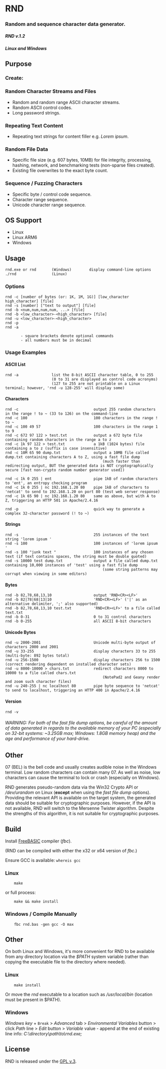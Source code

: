 
# RND

### Random and sequence character data generator.


##### RND v.1.2

##### Linux and Windows


## Purpose

### Create:

### Random Character Streams and Files

+ Random and random range ASCII character streams.
+ Random ASCII control codes.
+ Long password strings.

### Repeating Text Content

+ Repeating text strings for content filler e.g. *Lorem ipsum*.

### Random File Data

+ Specific file size (e.g. 607 bytes, 10MB) for file integrity, processing, hashing, network, and benchmarking tests (non-sparse files created).
+ Existing file overwrites to the exact byte count.

### Sequence / Fuzzing Characters

+ Specific byte / control code sequence.
+ Character range sequence.
+ Unicode character range sequence.


## OS Support

+ Linux
+ Linux ARM6
+ Windows


## Usage

    rnd.exe or rnd       (Windows)        display command-line options
    ./rnd                (Linux)


### Options

    rnd -c [number of bytes (or: 1K, 1M, 1G)] [low_character high_character] [file]
    rnd -s [number] ["text to output"] [file]
    rnd -b <num,num,num,num, ...> [file]
    rnd -b <low_character>-<high_character> [file]
    rnd -u <low_character>-<high_character>
    rnd -p
    rnd -a

           - square brackets denote optional commands
           - all numbers must be in decimal


### Usage Examples


#### ASCII List

    rnd -a               list the 8-bit ASCII character table, 0 to 255
                         (0 to 31 are displayed as control code acronyms)
                         (127 to 255 are not printable on a Linux terminal; however, 'rnd -u 128-255' will display some)


#### Characters

    rnd -c                                  output 255 random characters in the range ! to ~ (33 to 126) on the command-line
    rnd -c 100                              100 characters in the range ! to ~
    rnd -c 100 49 57                        100 characters in the range 1 to 9
    rnd -c 672 97 122 > test.txt            output a 672 byte file containing random characters in the range a to z
    rnd -c 1k 97 122 > test.txt             a 1kB (1024 bytes) file containing a to z (suffix is case insensitive)
    rnd -c 10M 65 90 dump.txt               output a 10MB file called dump.txt containing characters A to Z, using a fast file dump
                                                (much faster than redirecting output, BUT the generated data is NOT cryptographically secure [fast non-crypto random number generator used])

    rnd -c 1k 0 255 | ent                   pipe 1kB of random characters to 'ent', an entropy checking program
    rnd -c 1k 0 255 | nc 192.168.1.20 80    pipe 1kB of characters to 'netcat' to send to 192.168.1.20 on port 80 (test web server response)
    rnd -c 1k 65 90 | nc 192.168.1.20 80    same as above, but with A to Z, triggering an HTTP 501 in Apache/2.4.16

    rnd -p                                  quick way to generate a complex 32-character password (! to ~)


#### Strings

    rnd -s                                  255 instances of the text string 'lorem ipsum '
    rnd -s 100                              100 instances of 'lorem ipsum '
    rnd -s 100 "junk text "                 100 instances of any chosen text (if text contains spaces, the string must be double quoted)
    rnd -s 10000 test dump.txt              output a file called dump.txt containing 10,000 instances of 'test' using a fast file dump
                                                (some string patterns may corrupt when viewing in some editors)


#### Bytes

    rnd -b 82,78,68,13,10                   output 'RND<CR><LF>'
    rnd -b 82|78|68|13|10                   'RND<CR><LF>' ('|' as an alternative delimiter, ';' also supported)
    rnd -b 82,78,68,13,10 test.txt          'RND<CR><LF>' to a file called text.txt
    rnd -b 0-31                             0 to 31 control characters
    rnd -b 0-255                            all ASCII 8-bit characters


#### Unicode Bytes

    rnd -u 2000-2001                        Unicode multi-byte output of characters 2000 and 2001
    rnd -u 33-255                           display characters 33 to 255 (multi-byte: 892 bytes total)
    rnd -u 256-1500                         display characters 256 to 1500 (correct rendering dependent on installed character sets)
    rnd -u 8000-10000 > chars.txt           redirect characters 8000 to 10000 to a file called chars.txt
                                                (NotePad2 and Geany render and zoom such character files)
    rnd -u 240-255 | nc localhost 80        pipe byte sequence to 'netcat' to send to localhost, triggering an HTTP 400 in Apache/2.4.16


#### Version

    rnd -v


###### WARNING: For both of the fast file dump options, be careful of the amount of data generated in regards to the available memory of your PC (especially on 32-bit systems: ~3.25GB max; Windows: 1.8GB memory heap) and the age and performance of your hard-drive.


## Other

07 (BEL) is the bell code and usually creates audible noise in the Windows terminal. Low random characters can contain many 07. As well as noise, low characters can cause the terminal to lock or crash (especially on Windows).

RND generates pseudo-random data via the Win32 Crypto API or */dev/urandom* on Linux (**except** when using the *fast file dump* options). Providing the relevant API is available on the target system, the generated data should be suitable for cryptographic purposes. However, if the API is not available, RND will switch to the Mersenne Twister algorithm. Despite the strengths of this algorithm, it is not suitable for cryptographic purposes.


## Build

Install [FreeBASIC](http://www.freebasic.net/forum/viewforum.php?f=1) compiler (*fbc*).

(RND can be compiled with either the x32 or x64 version of *fbc*.)

Ensure GCC is available: `whereis gcc`


### Linux

        make

or full process:

        make && make install


### Windows / Compile Manually

        fbc rnd.bas -gen gcc -O max


## Other

On both Linux and Windows, it's more convenient for RND to be available from any directory location via the *$PATH* system variable (rather than copying the executable file to the directory where needed).


### Linux

        make install

Or move the *rnd* executable to a location such as */usr/local/bin* (location must be present in $PATH).


### Windows

*Windows key* + `Break` > *Advanced* tab > *Environmental Variables* button > click *Path* line > *Edit* button > *Variable* value - append at the end of existing line info: *C:\directory\path\to\rnd.exe\;*


## License

RND is released under the [GPL v.3](https://www.gnu.org/licenses/gpl-3.0.html).
